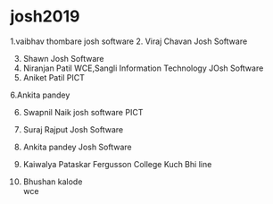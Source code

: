 # josh2019
1.vaibhav thombare
 josh software
2. Viraj Chavan
   Josh Software

3. Shawn
   Josh Software
4. Niranjan Patil
   WCE,Sangli
   Information Technology
   JOsh Software
5. Aniket Patil
   PICT

6.Ankita pandey







6. Swapnil Naik
  josh software
   PICT
7. Suraj Rajput
   Josh Software
8. Ankita pandey
   Josh Software


9. Kaiwalya Pataskar
     Fergusson College
     Kuch Bhi line

10. Bhushan kalode     
	wce

